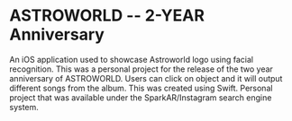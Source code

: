# ASTROWORLD -- 2-YEAR Anniversary
An iOS application used to showcase Astroworld logo using facial recognition. This was a personal project for the release of the two year anniversary of ASTROWORLD. Users can click on object and it will output different songs from the album. This was created using Swift. Personal project that was available under the SparkAR/Instagram search engine system.

